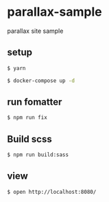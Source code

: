 # parallax-sample

parallax site sample

## setup

```sh
$ yarn

$ docker-compose up -d
```

## run fomatter

```sh
$ npm run fix
```

## Build scss

```sh
$ npm run build:sass
```

## view

```sh
$ open http://localhost:8080/
```
